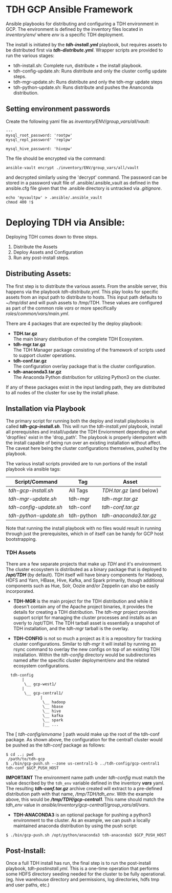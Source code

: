 TDH GCP Ansible Framework
=========================

Ansible playbooks for distributing and configuring a TDH environment in GCP. 
The environment is defined by the inventory files located in 
*inventory/env/* where *env* is a specific TDH deployment.

The install is initiated by the ***tdh-install.yml*** playbook, but requires 
assets to be distributed first via ***tdh-distribute.yml***. Wrapper scripts 
are provided to run the various stages:

- tdh-install.sh:  Complete run, distribute + the install playbook.
- tdh-config-update.sh:  Runs distribute and only the cluster config update steps.
- tdh-mgr-update.sh: Runs distribute and only the tdh-mgr update steps
- tdh-python-update.sh: Runs distribute and pushes the Ananconda distribution.


## Setting environment passwords

Create the following yaml file as *inventory/ENV/group_vars/all/vault*:
```
---
mysql_root_password: 'rootpw'
mysql_repl_password' 'replpw'

mysql_hive_password: 'hivepw'
```

The file should be encrypted via the command:
```
ansible-vault encrypt ./inventory/ENV/group_vars/all/vault
```
and decrypted similarly using the 'decrypt' command. The password can be stored
in a password vault file of .ansible/.ansible_vault as defined in the ansible.cfg
file given that the .ansible directory is untracked via *.gitignore*.
```
echo 'myvaultpw' > .ansible/.ansible_vault
chmod 400 !$
```


# Deploying TDH via Ansible:

Deploying TDH comes down to three steps. 
1) Distribute the Assets 
2) Deploy Assets and Configuration 
3) Run any post-install steps.

## Distributing Assets:

  The first step is to distribute the various assets. From the ansible server,
  this happens via the playbook *tdh-distribute.yml*. This play looks for specific 
  assets from an input path to distribute to hosts. This input path defaults 
  to *~/tmp/dist* and will push assets to /tmp/TDH. These values are configured as 
  part of the common role *vars* or more specifically *roles/common/vars/main.yml*.

There are 4 packages that are expected by the deploy playbook:

* **TDH.tar.gz**  
  The main binary distribution of the complete TDH Ecosystem.
* **tdh-mgr.tar.gz**  
  The TDH Manager package consisting of the framework of scripts used to support 
  cluster operations.
* **tdh-conf.tar.gz**  
  The configuration overlay package that is the cluster configuration.
* **tdh-anaconda3.tar.gz**  
  The Anaconda Python distribution for utilizing Python3 on the cluster.

If any of these packages exist in the input landing path, they are distributed to 
all nodes of the cluster for use by the install phase.


## Installation via Playbook

The primary script for running both the deploy and install playbooks is called
***tdh-gcp-install.sh***.  This will run the *tdh-install.yml* playbook, install
all prerequisites and install/update the TDH Enviornment depending on what 
'dropfiles' exist in the 'drop_path'. The playbook is properly idempotent with
the install capable of being run over an existing installation without affect. 
The caveat here being the cluster configurations themselves, pushed by the 
playbook. 
 
The various install scripts provided are to run portions of the install playbook 
via ansible tags:

|    Script/Command      |    Tag     |        Asset            |
| ---------------------- | ---------- | ----------------------- |
| *tdh-gcp-install.sh*   |  All Tags  | *TDH.tar.gz* (and below)|
| *tdh-mgr-update.sh*    | tdh-mgr    | *tdh-mgr.tar.gz*        |
| *tdh-config-update.sh* | tdh-conf   | *tdh-conf.tar.gz*       |
| *tdh-python-update.sh* | tdh-python | *tdh-anaconda3.tar.gz*  |

Note that running the install playbook with no files would result in running 
through just the prerequisites, which in of itself can be handy for GCP host 
bootstrapping.

### TDH Assets

There are a few separate projects that make up *TDH* and it's environment. The 
cluster ecosystem is distributed as a binary package that is deployed to 
***/opt/TDH*** (by default). TDH itself will have binary components for Hadoop, 
HDFS and Yarn, HBase, Hive, Kafka, and Spark primarily, though additional components 
such as Hue, Solr, Oozie and/or Zeppelin can also be easily incorporated. 

* **TDH-MGR** is the main project for the TDH distribution and while it doesn't 
contain any of the Apache project binaries, it provides the details for creating a 
TDH distribution. The *tdh-mgr* project provides support script for managing the 
cluster processes and installs as an overly to /opt/TDH. The TDH tarball asset is 
essentially a snapshot of TDH installation, and the *tdh-mgr* tarball is the overlay. 

* **TDH-CONFIG** is not so much a project as it is a repository for tracking cluster
configurations. Similar to *tdh-mgr* it will install by running an rsync command to 
overlay the new configs on top of an existing TDH installation. Within the *tdh-config* 
directory would be subdirectories named after the specific cluster deployment/env and 
the related ecosystem configurations.
```
  tdh-config
       |
        \__ gcp-west1/
       |  
        \__ gcp-central1/
               |
                \__ hadoop
                \__ hbase
                \__ hive
                \__ kafka
                \__ spark
                |__ ...
```
The [ *tdh-config/envname* ] path would make up the root of the tdh-conf package. As 
shown above, the configuration for the central1 cluster would be pushed as the 
*tdh-conf* package as follows:
```
$ cd ..; pwd
 /path/to/tdh-gcp
$ ./bin/gcp-push.sh --zone us-central1-b ../tdh-config/gcp-central1 tdh-conf $GCP_PUSH_HOST
```
**IMPORTANT**  The environment name path under *tdh-config* must match the value 
described by the `tdh_env` variable defined in the inventory ***vars*** yaml. The 
resulting ***tdh-conf.tar.gz*** archive created will extract to a pre-defined 
distribution path with that name, */tmp/TDH/tdh_env*.  With the example above, 
this would be ***/tmp/TDH/gcp-central1***. This name should match the *tdh_env* 
value in *ansible/inventory/gcp-central1/group_vars/all/vars*.

* **TDH-ANACONDA3** is an optional package for pushing a python3 environment to the 
cluster. As an example, we can push a locally maintained anaconda distribution by using 
the push script:
```
$ ./bin/gcp-push.sh /opt/python/anaconda3 tdh-anaconda3 $GCP_PUSH_HOST
```

## Post-Install:

Once a full TDH install has run, the final step is to run the post-install playbook, 
*tdh-postinstall.yml*. This is a one-time operation that performs some HDFS directory 
seeding needed for the cluster to be fully operational. (eg. hive warehouse directory 
and permissions, log directories, hdfs tmp and user paths, etc.)

